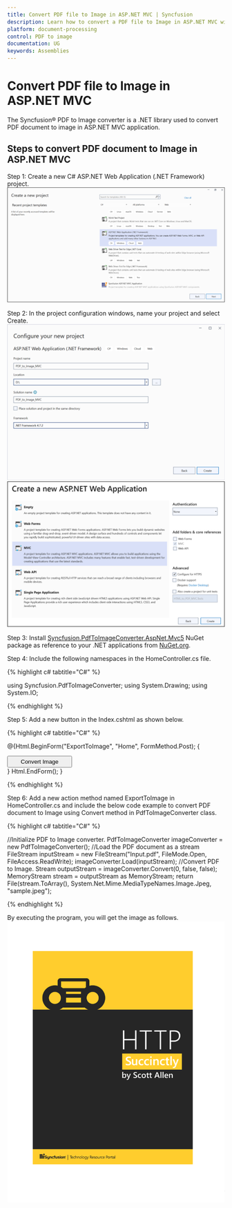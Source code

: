 ```yaml
---
title: Convert PDF file to Image in ASP.NET MVC | Syncfusion
description: Learn how to convert a PDF file to Image in ASP.NET MVC with easy steps using System Drawing library.
platform: document-processing
control: PDF to image
documentation: UG
keywords: Assemblies
---
```


# Convert PDF file to Image in ASP.NET MVC

The Syncfusion&reg; PDF to Image converter is a .NET library used to convert PDF document to image in ASP.NET MVC application.  

## Steps to convert PDF document to Image in ASP.NET MVC

Step 1: Create a new C# ASP.NET Web Application (.NET Framework) project.
![Create ASP.NET MVC application](MVC_images/aspnetmvc1.png)   

Step 2: In the project configuration windows, name your project and select Create.
![Configuration window1](MVC_images/aspnetmvc2.png)   
![Configuration window2](MVC_images/aspnetmvc3.png)   

Step 3: Install [Syncfusion.PdfToImageConverter.AspNet.Mvc5](https://www.nuget.org/packages/Syncfusion.PdfToImageConverter.AspNet.Mvc5/) NuGet package as reference to your .NET applications from [NuGet.org](https://www.nuget.org/).

Step 4: Include the following namespaces in the HomeController.cs file.

{% highlight c# tabtitle="C#" %}

using Syncfusion.PdfToImageConverter;
using System.Drawing;
using System.IO;

{% endhighlight %}

Step 5: Add a new button in the Index.cshtml as shown below.

{% highlight c# tabtitle="C#" %}

@{Html.BeginForm("ExportToImage", "Home", FormMethod.Post);
    {
        <div>
            <input type="submit" value="Convert Image" style="width:150px;height:27px" />
        </div>
    }
    Html.EndForm();
 }

{% endhighlight %}

Step 6: Add a new action method named ExportToImage in HomeController.cs and include the below code example to convert PDF document to Image using Convert method in PdfToImageConverter class.

{% highlight c# tabtitle="C#" %}

//Initialize PDF to Image converter.
PdfToImageConverter imageConverter = new PdfToImageConverter();
//Load the PDF document as a stream
FileStream inputStream = new FileStream("Input.pdf", FileMode.Open, FileAccess.ReadWrite);
imageConverter.Load(inputStream);
//Convert PDF to Image.
Stream outputStream = imageConverter.Convert(0, false, false);
MemoryStream stream = outputStream as MemoryStream;
return File(stream.ToArray(), System.Net.Mime.MediaTypeNames.Image.Jpeg, "sample.jpeg");

{% endhighlight %}

By executing the program, you will get the image as follows.
![Convert PDFToImage MVC output](GettingStarted_images/pdftoimageoutput.png)

